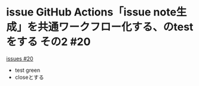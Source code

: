 # issue GitHub Actions「issue note生成」を共通ワークフロー化する、のtestをする その2 #20
[issues #20](https://github.com/cat2151/tonejs-mml-to-json/issues/20)

- test green
- closeとする
